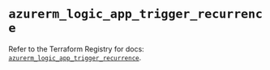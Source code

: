 # `azurerm_logic_app_trigger_recurrence`

Refer to the Terraform Registry for docs: [`azurerm_logic_app_trigger_recurrence`](https://registry.terraform.io/providers/hashicorp/azurerm/4.5.0/docs/resources/logic_app_trigger_recurrence).
